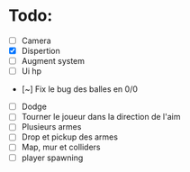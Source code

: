 # Todo:
- [ ] Camera
- [x] Dispertion
- [ ] Augment system
- [ ] Ui hp
- [~] Fix le bug des balles en 0/0
- [ ] Dodge
- [ ] Tourner le joueur dans la direction de l'aim
- [ ] Plusieurs armes
- [ ] Drop et pickup des armes
- [ ] Map, mur et colliders
- [ ] player spawning

